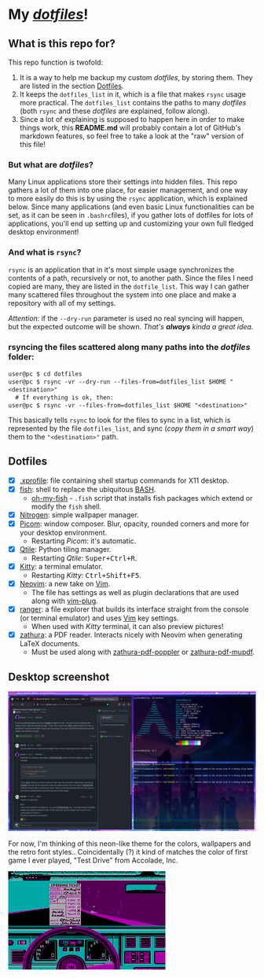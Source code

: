 # My *[dotfiles](https://wiki.archlinux.org/title/Dotfiles)*!

## What is this repo for?
This repo function is twofold:

1) It is a way to help me backup my custom *dotfiles*, by storing them. They are listed in the section [Dotfiles](#dotfiles).
2) It keeps the `dotfiles_list` in it, which is a file that makes `rsync` usage more practical. The `dotfiles_list` contains the paths to many *dotfiles* (both `rsync` and these *dotfiles* are explained, follow along).
3) Since a lot of explaining is supposed to happen here in order to make things work, this **README.md** will probably contain a lot of GitHub's markdown features, so feel free to take a look at the "raw" version of this file!

### But what are *dotfiles*?
Many Linux applications store their settings into hidden files. This repo gathers a lot of them into one place, for easier management, and one way to more easily do this is by using the `rsync` application, which is explained below. Since many applications (and even basic Linux functionalities can be set, as it can be seen in `.bashrc`files), if you gather lots of dotfiles for lots of applications, you'll end up setting up and customizing your own full fledged desktop environment!

### And what is `rsync`?
`rsync` is an application that in it's most simple usage synchronizes the contents of a path, recursively or not, to another path. Since the files I need copied are many, they are listed in the `dotfile_list`. This way I can gather many scattered files throughout the system into one place and make a repository with all of my settings.

*Attention*: if the `--dry-run` parameter is used no real syncing will happen, but the expected outcome will be shown. *That's **always** kinda a great idea.*
  
### rsyncing the files scattered along many paths into the *dotfiles* folder:
  
```console
user@pc $ cd dotfiles
user@pc $ rsync -vr --dry-run --files-from=dotfiles_list $HOME "<destination>"
  # If everything is ok, then:
user@pc $ rsync -vr --files-from=dotfiles_list $HOME "<destination>"
```
This basically tells `rsync` to look for the files to sync in a list, which is represented by the file `dotfiles_list`, and sync (*copy them in a smart way*) them to the `"<destination>"` path.


## Dotfiles

- [x] [.xprofile](https://wiki.archlinux.org/title/xprofile): file containing shell startup commands for X11 desktop.
- [x] [fish](https://fishshell.com/): shell to replace the ubiquitous [BASH](https://tiswww.case.edu/php/chet/bash/bashtop.html).
  - [oh-my-fish](https://github.com/oh-my-fish/oh-my-fish) - `.fish` script that installs fish packages which extend or modify the `fish` shell.
- [x] [Nitrogen](https://wiki.archlinux.org/title/nitrogen): simple wallpaper manager.
- [x] [Picom](https://wiki.archlinux.org/title/Picom): window composer. Blur, opacity, rounded corners and more for your desktop environment.
  - Restarting *Picom*: it's automatic.
- [x] [Qtile](https://wiki.archlinux.org/title/Qtile): Python tiling manager.
  - Restarting *Qtile*: <kbd>Super+Ctrl+R</kbd>.
- [x] [Kitty](https://wiki.archlinux.org/title/Kitty): a terminal emulator.
  - Restarting *Kitty*: <kbd>Ctrl+Shift+F5</kbd>.
- [x] [Neovim](https://github.com/neovim/neovim): a new take on [Vim](https://github.com/vim/vim).
  - The file has settings as well as plugin declarations that are used along with [vim-plug](https://github.com/junegunn/vim-plug).
- [x] [ranger](https://github.com/ranger/ranger): a file explorer that builds its interface straight from the console (or terminal emulator) and uses [Vim](https://github.com/vim/vim) key settings.
  - When used with *Kitty* terminal, it can also preview pictures!
- [x] [zathura](https://pwmt.org/projects/zathura/): a PDF reader. Interacts nicely with Neovim when generating LaTeX documents.
  - Must be used along with [zathura-pdf-poppler](https://archlinux.org/packages/community/x86_64/zathura-pdf-poppler/) or [zathura-pdf-mupdf](https://archlinux.org/packages/community/x86_64/zathura-pdf-mupdf/).

## Desktop screenshot

![screensample](myscreen.png "Here's a sample of the environment. Still lots of thing to add!")

For now, I'm thinking of this neon-like theme for the colors, wallpapers and the retro font styles.. Coincidentally (?) it kind of matches the color of first game I ever played, "Test Drive" from Accolade, Inc.

![testdrive](testdrive1987.png "Now THAT'S ancient!")
